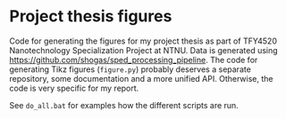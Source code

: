# Project thesis figures
Code for generating the figures for my project thesis as part of TFY4520 Nanotechnology Specialization Project at NTNU. Data is generated using https://github.com/shogas/sped_processing_pipeline. The code for generating Tikz figures (`figure.py`) probably deserves a separate repository, some documentation and a more unified API. Otherwise, the code is very specific for my report.

See `do_all.bat` for examples how the different scripts are run.
